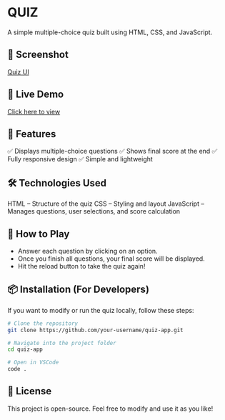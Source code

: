 # QUIZ
A simple multiple-choice quiz built using HTML, CSS, and JavaScript.

## 📸 Screenshot
[Quiz UI](screenshot.png)

## 🚀 Live Demo
[Click here to view](https://codestellatixn.github.io/js-quiz/)

## 📌 Features
✅ Displays multiple-choice questions
✅ Shows final score at the end
✅ Fully responsive design
✅ Simple and lightweight

## 🛠️ Technologies Used
HTML – Structure of the quiz
CSS – Styling and layout
JavaScript – Manages questions, user selections, and score calculation

## 📌 How to Play
- Answer each question by clicking on an option.
- Once you finish all questions, your final score will be displayed.
- Hit the reload button to take the quiz again!

## **📦 Installation (For Developers)**  
If you want to modify or run the quiz locally, follow these steps:  
```sh
# Clone the repository
git clone https://github.com/your-username/quiz-app.git

# Navigate into the project folder
cd quiz-app

# Open in VSCode
code .
```
## 📄 License
This project is open-source. Feel free to modify and use it as you like!
